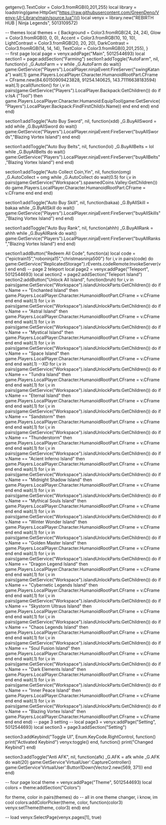 getgenv().TextColor = Color3.fromRGB(0,201,255)
local library = loadstring(game:HttpGet("https://raw.githubusercontent.com/GreenDeno/Venyx-UI-Library/main/source.lua"))()
local venyx = library.new("REBIRTH HUB | Ninja Legends", 5013109572)

-- themes
local themes = {
Background = Color3.fromRGB(24, 24, 24),
Glow = Color3.fromRGB(0, 0, 0),
Accent = Color3.fromRGB(10, 10, 10),
LightContrast = Color3.fromRGB(20, 20, 20),
DarkContrast = Color3.fromRGB(14, 14, 14), 
TextColor = Color3.fromRGB(0,201,255),
}   
-- first page
local page = venyx:addPage("Main", 5012544693)
local section1 = page:addSection("Farming")
section1:addToggle("AutoFarm", nil, function(v)
_G.AutoFarm = v
while _G.AutoFarm do wait()
game:GetService("Players").LocalPlayer.ninjaEvent:FireServer("swingKatana")
wait(.1)
game.Players.LocalPlayer.Character.HumanoidRootPart.CFrame = CFrame.new(84.60150909423828, 91254.140625, 143.71116638183594)
wait(.1)
       pcall(function()
for i,v in pairs(game:GetService("Players").LocalPlayer.Backpack:GetChildren()) do
    if v:IsA ("Tool") then
         game.Players.LocalPlayer.Character.Humanoid:EquipTool(game:GetService("Players").LocalPlayer.Backpack:FindFirstChild(v.Name))
          end
       end
   end)
    end
end)

section1:addToggle("Auto Buy Sword", nil, function(xdd)
_G.BuyAllSword = xdd
while _G.BuyAllSword do wait()
game:GetService("Players").LocalPlayer.ninjaEvent:FireServer("buyAllSwords","Blazing Vortex Island")
    end
end)

section1:addToggle("Auto Buy Belts", nil, function(lol)
_G.BuyAllBelts = lol
while _G.BuyAllBelts do wait()
game:GetService("Players").LocalPlayer.ninjaEvent:FireServer("buyAllBelts","Blazing Vortex Island")
    end
end)

section1:addToggle("Auto Collect Coin,Yin", nil, function(omg)
_G.AutoCollect = omg
while _G.AutoCollect do wait(0.5)
for i,v in pairs(game:GetService("Workspace").spawnedCoins.Valley:GetChildren()) do
        game.Players.LocalPlayer.Character.HumanoidRootPart.CFrame = v.CFrame
       end
    end
end)

section1:addToggle("Auto Buy Skill", nil, function(bakaa)
_G.ByAllSkill = bakaa
while _G.ByAllSkill do wait()
       game:GetService("Players").LocalPlayer.ninjaEvent:FireServer("buyAllSkills","Blazing Vortex Island")
    end
end)

section1:addToggle("Auto Buy Rank", nil, function(ahhh)
_G.BuyAllRank = ahhh
while _G.BuyAllRank do wait()
game:GetService("Players").LocalPlayer.ninjaEvent:FireServer("buyAllRanks","Blazing Vortex Island")
    end
end)



section1:addButton("Redeem All Code", function(a)
    local code = {"epictrain15","roboninja15","christmasninja500"}
for i,v in pairs(code) do
game:GetService("ReplicatedStorage").rEvents.codeRemote:InvokeServer(v)
   end
end)
-- page 2 teleport
local page2 = venyx:addPage("Teleport", 5012544693)
local section2 = page2:addSection("Teleport Island")
section2:addButton("Unlock All Island", function(bruh)
    for i,v in pairs(game:GetService("Workspace").islandUnlockParts:GetChildren()) do
    if v.Name == "Enchanted Island" then
    game.Players.LocalPlayer.Character.HumanoidRootPart.CFrame = v.CFrame
    end
end
wait(.1)
for i,v in pairs(game:GetService("Workspace").islandUnlockParts:GetChildren()) do
    if v.Name == "Astral Island" then
    game.Players.LocalPlayer.Character.HumanoidRootPart.CFrame = v.CFrame
    end
end
wait(.1)
for i,v in pairs(game:GetService("Workspace").islandUnlockParts:GetChildren()) do
    if v.Name == "Mystical Island" then
    game.Players.LocalPlayer.Character.HumanoidRootPart.CFrame = v.CFrame
    end
end
wait(.1)
for i,v in pairs(game:GetService("Workspace").islandUnlockParts:GetChildren()) do
    if v.Name == "Space Island" then
    game.Players.LocalPlayer.Character.HumanoidRootPart.CFrame = v.CFrame
    end
end
wait(.1)
--XD
for i,v in pairs(game:GetService("Workspace").islandUnlockParts:GetChildren()) do
    if v.Name == "Tundra Island" then
    game.Players.LocalPlayer.Character.HumanoidRootPart.CFrame = v.CFrame
    end
end
wait(.1)
for i,v in pairs(game:GetService("Workspace").islandUnlockParts:GetChildren()) do
    if v.Name == "Eternal Island" then
    game.Players.LocalPlayer.Character.HumanoidRootPart.CFrame = v.CFrame
    end
end
wait(.1)
for i,v in pairs(game:GetService("Workspace").islandUnlockParts:GetChildren()) do
    if v.Name == "Sandstorm" then
    game.Players.LocalPlayer.Character.HumanoidRootPart.CFrame = v.CFrame
    end
end
wait(.1)
for i,v in pairs(game:GetService("Workspace").islandUnlockParts:GetChildren()) do
    if v.Name == "Thunderstorm" then
    game.Players.LocalPlayer.Character.HumanoidRootPart.CFrame = v.CFrame
    end
end
wait(.1)
for i,v in pairs(game:GetService("Workspace").islandUnlockParts:GetChildren()) do
    if v.Name == "Acient Inferno Island" then
    game.Players.LocalPlayer.Character.HumanoidRootPart.CFrame = v.CFrame
    end
end
wait(.1)
for i,v in pairs(game:GetService("Workspace").islandUnlockParts:GetChildren()) do
    if v.Name == "Midnight Shadow Island" then
    game.Players.LocalPlayer.Character.HumanoidRootPart.CFrame = v.CFrame
    end
end
wait(.1)
for i,v in pairs(game:GetService("Workspace").islandUnlockParts:GetChildren()) do
    if v.Name == "Mythical Souls Island" then
    game.Players.LocalPlayer.Character.HumanoidRootPart.CFrame = v.CFrame
    end
end
wait(.1)
for i,v in pairs(game:GetService("Workspace").islandUnlockParts:GetChildren()) do
    if v.Name == "Winter Wonder Island" then
    game.Players.LocalPlayer.Character.HumanoidRootPart.CFrame = v.CFrame
    end
end
wait(.1)
for i,v in pairs(game:GetService("Workspace").islandUnlockParts:GetChildren()) do
    if v.Name == "Golden Master Island" then
    game.Players.LocalPlayer.Character.HumanoidRootPart.CFrame = v.CFrame
    end
end
wait(.1)
for i,v in pairs(game:GetService("Workspace").islandUnlockParts:GetChildren()) do
    if v.Name == "Dragon Legend Island" then
    game.Players.LocalPlayer.Character.HumanoidRootPart.CFrame = v.CFrame
    end
end
wait(.1)
for i,v in pairs(game:GetService("Workspace").islandUnlockParts:GetChildren()) do
    if v.Name == "Cybernetic Legends Island" then
    game.Players.LocalPlayer.Character.HumanoidRootPart.CFrame = v.CFrame
    end
end
wait(.1)
for i,v in pairs(game:GetService("Workspace").islandUnlockParts:GetChildren()) do
    if v.Name == "Skystorm Ultraus Island" then
    game.Players.LocalPlayer.Character.HumanoidRootPart.CFrame = v.CFrame
    end
end
wait(.1)
for i,v in pairs(game:GetService("Workspace").islandUnlockParts:GetChildren()) do
    if v.Name == "Chaos Legends Island" then
    game.Players.LocalPlayer.Character.HumanoidRootPart.CFrame = v.CFrame
    end
end
wait(.1)
for i,v in pairs(game:GetService("Workspace").islandUnlockParts:GetChildren()) do
    if v.Name == "Soul Fusion Island" then
    game.Players.LocalPlayer.Character.HumanoidRootPart.CFrame = v.CFrame
    end
end
wait(.1)
for i,v in pairs(game:GetService("Workspace").islandUnlockParts:GetChildren()) do
    if v.Name == "Dark Elements Island" then
    game.Players.LocalPlayer.Character.HumanoidRootPart.CFrame = v.CFrame
    end
end
wait(.1)
for i,v in pairs(game:GetService("Workspace").islandUnlockParts:GetChildren()) do
    if v.Name == "Inner Peace Island" then
    game.Players.LocalPlayer.Character.HumanoidRootPart.CFrame = v.CFrame
    end
end
wait(.1)
for i,v in pairs(game:GetService("Workspace").islandUnlockParts:GetChildren()) do
    if v.Name == "Blazing Vortex Island" then
    game.Players.LocalPlayer.Character.HumanoidRootPart.CFrame = v.CFrame
       end
    end
end)
-- page 3 setting --
local page3 = venyx:addPage("Setting", 5012544693)
local section3 = page3:addSection("Setting")


section3:addKeybind("Toggle UI", Enum.KeyCode.RightControl, function()
print("Activated Keybind")
venyx:toggle()
end, function()
print("Changed Keybind")
end)

section3:addToggle("Anti AFK", nil, function(afk)
_G.AFK = afk
while _G.AFK do wait(20)
       game:GetService'VirtualUser':CaptureController()
   game:GetService'VirtualUser':Button1Down(Vector2.new(569, 371))
    end
end)


-- four page
local theme = venyx:addPage("Theme", 5012544693)
local colors = theme:addSection("Colors")

for theme, color in pairs(themes) do -- all in one theme changer, i know, im cool
colors:addColorPicker(theme, color, function(color3)
venyx:setTheme(theme, color3)
end)
end

-- load
venyx:SelectPage(venyx.pages[1], true)
